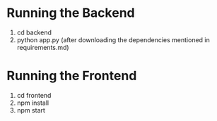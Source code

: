 # Running the Backend

1. cd backend
2. python app.py (after downloading the dependencies mentioned in requirements.md)

# Running the Frontend

1. cd frontend
2. npm install
3. npm start